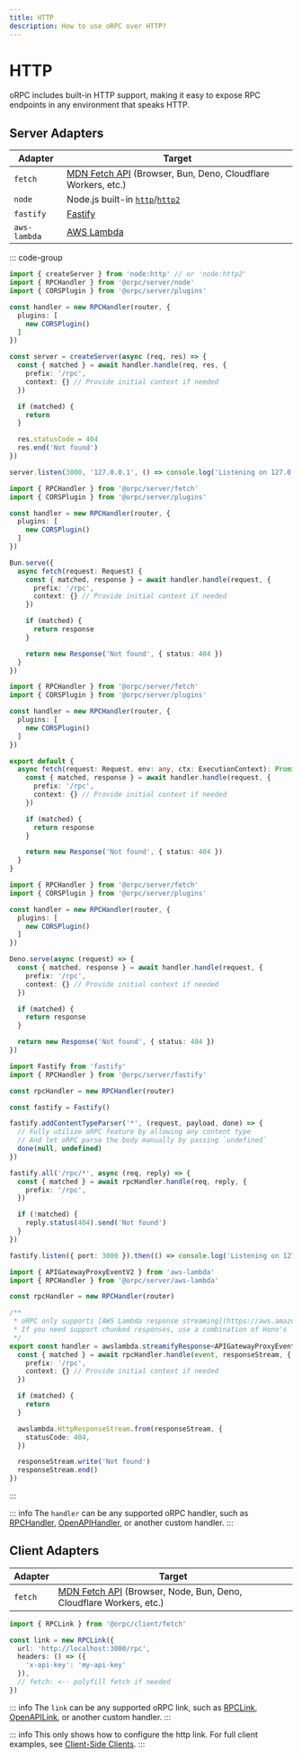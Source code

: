 ```yaml
---
title: HTTP
description: How to use oRPC over HTTP?
---
```


# HTTP

oRPC includes built-in HTTP support, making it easy to expose RPC endpoints in any environment that speaks HTTP.

## Server Adapters

| Adapter      | Target                                                                                                                     |
| ------------ | -------------------------------------------------------------------------------------------------------------------------- |
| `fetch`      | [MDN Fetch API](https://developer.mozilla.org/en-US/docs/Web/API/Fetch_API) (Browser, Bun, Deno, Cloudflare Workers, etc.) |
| `node`       | Node.js built-in [`http`](https://nodejs.org/api/http.html)/[`http2`](https://nodejs.org/api/http2.html)                   |
| `fastify`    | [Fastify](https://fastify.dev/)                                                                                            |
| `aws-lambda` | [AWS Lambda](https://aws.amazon.com/lambda/)                                                                               |

::: code-group

```ts [node]
import { createServer } from 'node:http' // or 'node:http2'
import { RPCHandler } from '@orpc/server/node'
import { CORSPlugin } from '@orpc/server/plugins'

const handler = new RPCHandler(router, {
  plugins: [
    new CORSPlugin()
  ]
})

const server = createServer(async (req, res) => {
  const { matched } = await handler.handle(req, res, {
    prefix: '/rpc',
    context: {} // Provide initial context if needed
  })

  if (matched) {
    return
  }

  res.statusCode = 404
  res.end('Not found')
})

server.listen(3000, '127.0.0.1', () => console.log('Listening on 127.0.0.1:3000'))
```

```ts [bun]
import { RPCHandler } from '@orpc/server/fetch'
import { CORSPlugin } from '@orpc/server/plugins'

const handler = new RPCHandler(router, {
  plugins: [
    new CORSPlugin()
  ]
})

Bun.serve({
  async fetch(request: Request) {
    const { matched, response } = await handler.handle(request, {
      prefix: '/rpc',
      context: {} // Provide initial context if needed
    })

    if (matched) {
      return response
    }

    return new Response('Not found', { status: 404 })
  }
})
```

```ts [cloudflare]
import { RPCHandler } from '@orpc/server/fetch'
import { CORSPlugin } from '@orpc/server/plugins'

const handler = new RPCHandler(router, {
  plugins: [
    new CORSPlugin()
  ]
})

export default {
  async fetch(request: Request, env: any, ctx: ExecutionContext): Promise<Response> {
    const { matched, response } = await handler.handle(request, {
      prefix: '/rpc',
      context: {} // Provide initial context if needed
    })

    if (matched) {
      return response
    }

    return new Response('Not found', { status: 404 })
  }
}
```

```ts [deno]
import { RPCHandler } from '@orpc/server/fetch'
import { CORSPlugin } from '@orpc/server/plugins'

const handler = new RPCHandler(router, {
  plugins: [
    new CORSPlugin()
  ]
})

Deno.serve(async (request) => {
  const { matched, response } = await handler.handle(request, {
    prefix: '/rpc',
    context: {} // Provide initial context if needed
  })

  if (matched) {
    return response
  }

  return new Response('Not found', { status: 404 })
})
```

```ts [fastify]
import Fastify from 'fastify'
import { RPCHandler } from '@orpc/server/fastify'

const rpcHandler = new RPCHandler(router)

const fastify = Fastify()

fastify.addContentTypeParser('*', (request, payload, done) => {
  // Fully utilize oRPC feature by allowing any content type
  // And let oRPC parse the body manually by passing `undefined`
  done(null, undefined)
})

fastify.all('/rpc/*', async (req, reply) => {
  const { matched } = await rpcHandler.handle(req, reply, {
    prefix: '/rpc',
  })

  if (!matched) {
    reply.status(404).send('Not found')
  }
})

fastify.listen({ port: 3000 }).then(() => console.log('Listening on 127.0.0.1:3000'))
```

```ts [aws-lambda]
import { APIGatewayProxyEventV2 } from 'aws-lambda'
import { RPCHandler } from '@orpc/server/aws-lambda'

const rpcHandler = new RPCHandler(router)

/**
 * oRPC only supports [AWS Lambda response streaming](https://aws.amazon.com/blogs/compute/introducing-aws-lambda-response-streaming/).
 * If you need support chunked responses, use a combination of Hono's `aws-lambda` adapter and oRPC.
 */
export const handler = awslambda.streamifyResponse<APIGatewayProxyEventV2>(async (event, responseStream, context) => {
  const { matched } = await rpcHandler.handle(event, responseStream, {
    prefix: '/rpc',
    context: {} // Provide initial context if needed
  })

  if (matched) {
    return
  }

  awslambda.HttpResponseStream.from(responseStream, {
    statusCode: 404,
  })

  responseStream.write('Not found')
  responseStream.end()
})
```

:::

::: info
The `handler` can be any supported oRPC handler, such as [RPCHandler](/docs/rpc-handler), [OpenAPIHandler](/docs/openapi/openapi-handler), or another custom handler.
:::

## Client Adapters

| Adapter | Target                                                                                                                           |
| ------- | -------------------------------------------------------------------------------------------------------------------------------- |
| `fetch` | [MDN Fetch API](https://developer.mozilla.org/en-US/docs/Web/API/Fetch_API) (Browser, Node, Bun, Deno, Cloudflare Workers, etc.) |

```ts
import { RPCLink } from '@orpc/client/fetch'

const link = new RPCLink({
  url: 'http://localhost:3000/rpc',
  headers: () => ({
    'x-api-key': 'my-api-key'
  }),
  // fetch: <-- polyfill fetch if needed
})
```

::: info
The `link` can be any supported oRPC link, such as [RPCLink](/docs/client/rpc-link), [OpenAPILink](/docs/openapi/client/openapi-link), or another custom handler.
:::

::: info
This only shows how to configure the http link. For full client examples, see [Client-Side Clients](/docs/client/client-side).
:::
